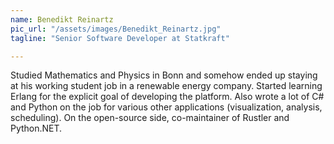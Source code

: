```yaml
---
name: Benedikt Reinartz
pic_url: "/assets/images/Benedikt_Reinartz.jpg"
tagline: "Senior Software Developer at Statkraft"

---
```

Studied Mathematics and Physics in Bonn and somehow ended up staying at his working student job in a renewable energy company. Started learning Erlang for the explicit goal of developing the platform. Also wrote a lot of C# and Python on the job for various other applications (visualization, analysis, scheduling). On the open-source side, co-maintainer of Rustler and Python.NET.
